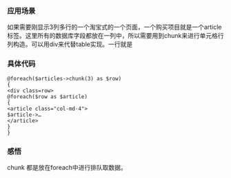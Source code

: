 ### 应用场景  
如果需要刚显示3列多行的一个淘宝式的一个页面，一个购买项目就是一个article标签。这里所有的数据库字段都放在一列中，所以需要用到chunk来进行单元格行列构造。可以用div来代替table实现。一行就是<div class="row">

### 具体代码
```
@foreach($articles->chunk(3) as $row)
{
<div class=row>
@foreach($row as $article)
{
<article class="col-md-4">
$article->…
</article>
}
}

```
### 感悟
chunk 都是放在foreach中进行排队取数据。